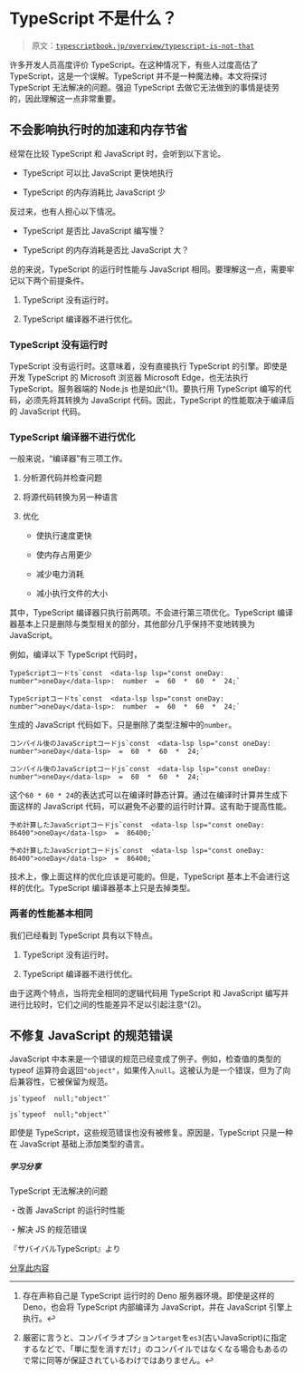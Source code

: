 # TypeScript 不是什么？

> 原文：[`typescriptbook.jp/overview/typescript-is-not-that`](https://typescriptbook.jp/overview/typescript-is-not-that)

许多开发人员高度评价 TypeScript。在这种情况下，有些人过度高估了 TypeScript，这是一个误解。TypeScript 并不是一种魔法棒。本文将探讨 TypeScript 无法解决的问题。强迫 TypeScript 去做它无法做到的事情是徒劳的，因此理解这一点非常重要。

## 不会影响执行时的加速和内存节省​

经常在比较 TypeScript 和 JavaScript 时，会听到以下言论。

+   TypeScript 可以比 JavaScript 更快地执行

+   TypeScript 的内存消耗比 JavaScript 少

反过来，也有人担心以下情况。

+   TypeScript 是否比 JavaScript 编写慢？

+   TypeScript 的内存消耗是否比 JavaScript 大？

总的来说，TypeScript 的运行时性能与 JavaScript 相同。要理解这一点，需要牢记以下两个前提条件。

1.  TypeScript 没有运行时。

1.  TypeScript 编译器不进行优化。

### TypeScript 没有运行时​

TypeScript 没有运行时。这意味着，没有直接执行 TypeScript 的引擎。即使是开发 TypeScript 的 Microsoft 浏览器 Microsoft Edge，也无法执行 TypeScript。服务器端的 Node.js 也是如此^(1)。要执行用 TypeScript 编写的代码，必须先将其转换为 JavaScript 代码。因此，TypeScript 的性能取决于编译后的 JavaScript 代码。

### TypeScript 编译器不进行优化​

一般来说，“编译器”有三项工作。

1.  分析源代码并检查问题

1.  将源代码转换为另一种语言

1.  优化

    +   使执行速度更快

    +   使内存占用更少

    +   减少电力消耗

    +   减小执行文件的大小

其中，TypeScript 编译器只执行前两项。不会进行第三项优化。TypeScript 编译器基本上只是删除与类型相关的部分，其他部分几乎保持不变地转换为 JavaScript。

例如，编译以下 TypeScript 代码时，

```
TypeScriptコードts`const  <data-lsp lsp="const oneDay: number">oneDay</data-lsp>:  number  =  60  *  60  *  24;`
```

```
TypeScriptコードts`const  <data-lsp lsp="const oneDay: number">oneDay</data-lsp>:  number  =  60  *  60  *  24;`
```

生成的 JavaScript 代码如下。只是删除了类型注解中的`number`。

```
コンパイル後のJavaScriptコードjs`const  <data-lsp lsp="const oneDay: number">oneDay</data-lsp>  =  60  *  60  *  24;`
```

```
コンパイル後のJavaScriptコードjs`const  <data-lsp lsp="const oneDay: number">oneDay</data-lsp>  =  60  *  60  *  24;`
```

这个`60 * 60 * 24`的表达式可以在编译时静态计算。通过在编译时计算并生成下面这样的 JavaScript 代码，可以避免不必要的运行时计算。这有助于提高性能。

```
予め計算したJavaScriptコードjs`const  <data-lsp lsp="const oneDay: 86400">oneDay</data-lsp>  =  86400;`
```

```
予め計算したJavaScriptコードjs`const  <data-lsp lsp="const oneDay: 86400">oneDay</data-lsp>  =  86400;`
```

技术上，像上面这样的优化应该是可能的。但是，TypeScript 基本上不会进行这样的优化。TypeScript 编译器基本上只是去掉类型。

### 两者的性能基本相同​

我们已经看到 TypeScript 具有以下特点。

1.  TypeScript 没有运行时。

1.  TypeScript 编译器不进行优化。

由于这两个特点，当将完全相同的逻辑代码用 TypeScript 和 JavaScript 编写并进行比较时，它们之间的性能差异不足以引起注意^(2)。

## 不修复 JavaScript 的规范错误​

JavaScript 中本来是一个错误的规范已经变成了例子。例如，检查值的类型的 typeof 运算符会返回`"object"`，如果传入`null`。这被认为是一个错误，但为了向后兼容性，它被保留为规范。

```
js`typeof  null;"object"`
```

```
js`typeof  null;"object"`
```

即使是 TypeScript，这些规范错误也没有被修复。原因是，TypeScript 只是一种在 JavaScript 基础上添加类型的语言。

##### 学习分享

TypeScript 无法解决的问题

・改善 JavaScript 的运行时性能

・解决 JS 的规范错误

『サバイバルTypeScript』より

[分享此内容](https://twitter.com/intent/tweet?text=TypeScript%E3%81%8C%E8%A7%A3%E6%B1%BA%E3%81%97%E3%81%AA%E3%81%84%E3%81%93%E3%81%A8%0A%0A%E3%83%BBJavaScript%E3%81%AE%E5%AE%9F%E8%A1%8C%E6%99%82%E3%83%91%E3%83%95%E3%82%A9%E3%83%BC%E3%83%9E%E3%83%B3%E3%82%B9%E6%94%B9%E5%96%84%0A%E3%83%BBJS%E3%81%AE%E4%BB%95%E6%A7%98%E3%83%90%E3%82%B0%E3%81%AE%E8%A7%A3%E6%B1%BA%0A%0A%E3%80%8E%E3%82%B5%E3%83%90%E3%82%A4%E3%83%90%E3%83%ABTypeScript%E3%80%8F%E3%82%88%E3%82%8A)

* * *

1.  存在声称自己是 TypeScript 运行时的 Deno 服务器环境。即使是这样的 Deno，也会将 TypeScript 内部编译为 JavaScript，并在 JavaScript 引擎上执行。↩

1.  厳密に言うと、コンパイラオプション`target`を`es3`(古いJavaScript)に指定するなどで、「単に型を消すだけ」のコンパイルではなくなる場合もあるので常に同等が保証されているわけではありません。↩
